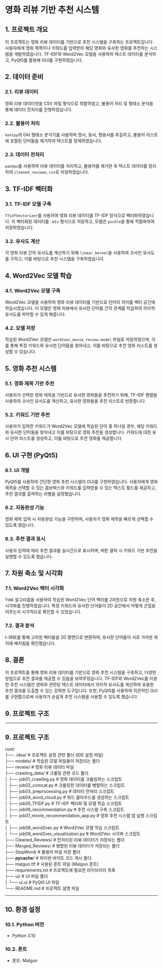# 영화 리뷰 기반 추천 시스템

## 1. 프로젝트 개요
이 프로젝트는 영화 리뷰 데이터를 기반으로 추천 시스템을 구축하는 프로젝트입니다. 사용자에게 영화 제목이나 키워드를 입력받아 해당 영화와 유사한 영화를 추천하는 시스템을 개발하였습니다. TF-IDF와 Word2Vec 모델을 사용하여 텍스트 데이터를 분석하고, PyQt5를 활용해 GUI를 구현하였습니다.

## 2. 데이터 준비

### 2.1. 리뷰 데이터
영화 리뷰 데이터셋을 CSV 파일 형식으로 취합하였고, 불용어 처리 및 형태소 분석을 통해 데이터 전처리를 진행하였습니다.

### 2.2. 불용어 처리
`konlpy`의 Okt 형태소 분석기를 사용하여 명사, 동사, 형용사를 추출하고, 불용어 리스트에 포함된 단어들을 제거하여 텍스트를 정제하였습니다.

### 2.3. 데이터 전처리
`pandas`를 사용하여 리뷰 데이터를 처리하고, 불용어를 제거한 후 텍스트 데이터를 정리하여 `cleaned_reviews.csv`로 저장하였습니다.

## 3. TF-IDF 벡터화

### 3.1. TF-IDF 모델 구축
`TfidfVectorizer`를 사용하여 영화 리뷰 데이터를 TF-IDF 방식으로 벡터화하였습니다. 이 벡터화된 데이터를 `.mtx` 형식으로 저장하고, 모델은 `pickle`을 통해 직렬화하여 저장하였습니다.

### 3.2. 유사도 계산
각 영화 리뷰 간의 유사도를 계산하기 위해 `linear_kernel`을 사용하여 코사인 유사도를 구하고, 이를 바탕으로 추천 시스템을 구축하였습니다.

## 4. Word2Vec 모델 학습

### 4.1. Word2Vec 모델 구축
Word2Vec 모델을 사용하여 영화 리뷰 데이터를 기반으로 단어의 의미를 벡터 공간에 학습시켰습니다. 이 모델은 영화 리뷰에서 유사한 단어들 간의 관계를 학습하여 의미적 유사도를 파악할 수 있게 해줍니다.

### 4.2. 모델 저장
학습된 Word2Vec 모델은 `word2vec_movie_review.model` 파일로 저장하였으며, 이를 통해 특정 키워드와 유사한 단어들을 찾아내고, 이를 바탕으로 추천 영화 리스트를 생성할 수 있습니다.

## 5. 영화 추천 시스템

### 5.1. 영화 제목 기반 추천
사용자가 선택한 영화 제목을 기반으로 유사한 영화들을 추천하기 위해, TF-IDF 행렬을 사용하여 코사인 유사도를 계산하고, 유사한 영화들을 추천 리스트로 반환합니다.

### 5.2. 키워드 기반 추천
사용자가 입력한 키워드가 Word2Vec 모델에 학습된 단어 중 하나일 경우, 해당 키워드와 유사한 단어들을 찾아내고 이를 바탕으로 영화 추천을 생성합니다. 키워드에 대한 유사 단어 리스트를 생성하고, 이를 바탕으로 추천 영화를 제공합니다.

## 6. UI 구현 (PyQt5)

### 6.1. UI 개발
PyQt5를 사용하여 간단한 영화 추천 시스템의 GUI를 구현하였습니다. 사용자에게 영화 제목을 선택할 수 있는 콤보박스와 키워드를 입력받을 수 있는 텍스트 필드를 제공하고, 추천 결과를 출력하는 라벨을 설정했습니다.

### 6.2. 자동완성 기능
영화 제목 입력 시 자동완성 기능을 구현하여, 사용자가 영화 제목을 빠르게 선택할 수 있도록 했습니다.

### 6.3. 추천 결과 표시
사용자 입력에 따라 추천 결과를 실시간으로 표시하며, 버튼 클릭 시 키워드 기반 추천을 실행할 수 있도록 했습니다.

## 7. 차원 축소 및 시각화

### 7.1. Word2Vec 벡터 시각화
`TSNE` 알고리즘을 사용하여 학습된 Word2Vec 단어 벡터를 2차원으로 차원 축소한 후, 시각화를 진행하였습니다. 특정 키워드와 유사한 단어들이 2D 공간에서 어떻게 군집을 이루는지 시각적으로 확인할 수 있었습니다.

### 7.2. 결과 분석
t-SNE를 통해 고차원 벡터들을 2D 평면으로 변환하여, 유사한 단어들이 서로 가까운 위치에 배치됨을 확인했습니다.

## 8. 결론
이 프로젝트를 통해 영화 리뷰 데이터를 기반으로 영화 추천 시스템을 구축하고, 다양한 방법으로 추천 결과를 제공할 수 있음을 보여주었습니다. TF-IDF와 Word2Vec를 이용한 추천 시스템은 영화와 관련된 텍스트 데이터에서 의미적 유사도를 계산하여 유용한 추천 결과를 도출할 수 있는 강력한 도구입니다. 또한, PyQt5를 사용하여 직관적인 GUI를 구현함으로써 사용자가 손쉽게 추천 시스템을 사용할 수 있도록 했습니다.

## 9. 프로젝트 구조
---
## 9. 프로젝트 구조

root/  
├── .idea/    # 프로젝트 설정 관련 폴더 (IDE 설정 파일)  
├── models/                          # 학습된 모델 파일들이 저장되는 폴더  
├── review/                          # 영화 리뷰 데이터 파일  
├── crawling_data/                   # 크롤링 관련 코드 폴더  
│   ├── job01_crawling.py            # 영화 데이터를 크롤링하는 스크립트  
│   ├── job02_comcat.py              # 크롤링한 데이터를 병합하는 스크립트  
│   ├── job03_preprocessing.py       # 데이터 전처리 스크립트  
│   ├── job04_word_cloud.py          # 워드 클라우드를 생성하는 스크립트  
│   ├── job05_TFIDF.py               # TF-IDF 벡터화 및 모델 학습 스크립트  
│   ├── job06_recommendation.py      # 추천 시스템 구축 스크립트  
│   ├── job07_movie_recommendation_app.py # 영화 추천 시스템 앱 실행 스크립트  
│   ├── job08_word2vec.py            # Word2Vec 모델 학습 스크립트  
│   └── job09_word2vec_visualization.py # Word2Vec 시각화 스크립트  
├── Cleaned_Reviews/                 # 전처리된 리뷰 데이터가 저장되는 폴더  
├── Merged_Reviews/                  # 병합된 리뷰 데이터가 저장되는 폴더  
├── StopWord/                        # 불용어 파일 저장 폴더  
├── __pycache__/                     # 파이썬 바이트 코드 캐시 폴더  
├── malgun.ttf                       # 사용된 폰트 파일 (Malgun 폰트)  
├── requirements.txt                 # 프로젝트에 필요한 라이브러리 목록  
├── ui/                              # UI 파일 폴더  
│   └── ui.ui                        # PyQt5 UI 파일  
└── README.md                        # 프로젝트 설명 파일

---


## 10. 환경 설정

### 10.1. Python 버전
- Python 3.10

### 10.2. 폰트
- 폰트: Malgun
